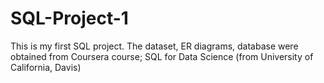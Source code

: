 # SQL-Project-1
This is my first SQL project. The dataset, ER diagrams, database were obtained from Coursera course; SQL for Data Science (from University of California, Davis)
